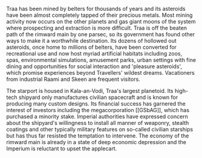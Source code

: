Traa has been mined by belters for thousands of years and its asteroids have been almost completely tapped of their precious metals. Most mining activity now occurs on the other planets and gas giant moons of the system where prospecting and extraction is more difficult. Traa is off the beaten path of the rimward main by one parsec, so its government has found other ways to make it a worthwhile destination. Its dozens of hollowed out asteroids, once home to millions of belters, have been converted for recreational use and now host myriad artificial habitats including zoos, spas, environmental simulations, amusement parks, urban settings with fine dining and opportunities for social interaction and 'pleasure asteroids', which promise experiences beyond Travellers' wildest dreams. Vacationers from industrial Raami and Skeen are frequent visitors.

The starport is housed in Kala-an-Vodi, Traa's largest planetoid. Its high-tech shipyard only manufactures civilian spacecraft and is known for producing many custom designs. Its financial success has garnered the interest of investors including the megacorporation [[GSbAG]], which has purchased a minority stake. Imperial authorities have expressed concern about the shipyard's willingness to install all manner of weaponry, stealth coatings and other typically military features on so-called civilian starships but has thus far resisted the temptation to intervene. The economy of the rimward main is already in a state of deep economic depression and the Imperium is reluctant to upset the applecart.
